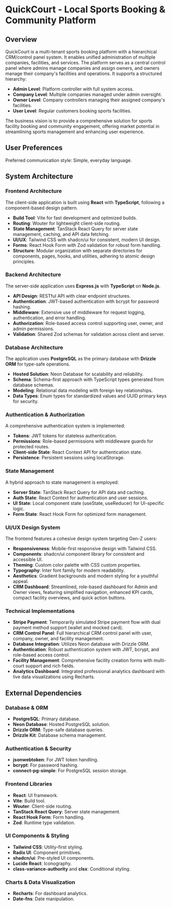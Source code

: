 # QuickCourt - Local Sports Booking & Community Platform

## Overview
QuickCourt is a multi-tenant sports booking platform with a hierarchical CRM/control panel system. It enables unified administration of multiple companies, facilities, and services. The platform serves as a central control panel where admins manage companies and assign owners, and owners manage their company's facilities and operations. It supports a structured hierarchy:
- **Admin Level**: Platform controller with full system access.
- **Company Level**: Multiple companies managed under admin oversight.
- **Owner Level**: Company controllers managing their assigned company's facilities.
- **User Level**: Regular customers booking sports facilities.

The business vision is to provide a comprehensive solution for sports facility booking and community engagement, offering market potential in streamlining sports management and enhancing user experience.

## User Preferences
Preferred communication style: Simple, everyday language.

## System Architecture

### Frontend Architecture
The client-side application is built using **React** with **TypeScript**, following a component-based design pattern.
- **Build Tool**: Vite for fast development and optimized builds.
- **Routing**: Wouter for lightweight client-side routing.
- **State Management**: TanStack React Query for server state management, caching, and API data fetching.
- **UI/UX**: Tailwind CSS with shadcn/ui for consistent, modern UI design.
- **Forms**: React Hook Form with Zod validation for robust form handling.
- **Structure**: Modular organization with separate directories for components, pages, hooks, and utilities, adhering to atomic design principles.

### Backend Architecture
The server-side application uses **Express.js** with **TypeScript** on **Node.js**.
- **API Design**: RESTful API with clear endpoint structures.
- **Authentication**: JWT-based authentication with bcrypt for password hashing.
- **Middleware**: Extensive use of middleware for request logging, authentication, and error handling.
- **Authorization**: Role-based access control supporting user, owner, and admin permissions.
- **Validation**: Shared Zod schemas for validation across client and server.

### Database Architecture
The application uses **PostgreSQL** as the primary database with **Drizzle ORM** for type-safe operations.
- **Hosted Solution**: Neon Database for scalability and reliability.
- **Schema**: Schema-first approach with TypeScript types generated from database schemas.
- **Modeling**: Relational data modeling with foreign key relationships.
- **Data Types**: Enum types for standardized values and UUID primary keys for security.

### Authentication & Authorization
A comprehensive authentication system is implemented:
- **Tokens**: JWT tokens for stateless authentication.
- **Permissions**: Role-based permissions with middleware guards for protected routes.
- **Client-side State**: React Context API for authentication state.
- **Persistence**: Persistent sessions using localStorage.

### State Management
A hybrid approach to state management is employed:
- **Server State**: TanStack React Query for API data and caching.
- **Auth State**: React Context for authentication and user sessions.
- **UI State**: Local component state (useState, useReducer) for UI-specific logic.
- **Form State**: React Hook Form for optimized form management.

### UI/UX Design System
The frontend features a cohesive design system targeting Gen-Z users:
- **Responsiveness**: Mobile-first responsive design with Tailwind CSS.
- **Components**: shadcn/ui component library for consistent and accessible UI.
- **Theming**: Custom color palette with CSS custom properties.
- **Typography**: Inter font family for modern readability.
- **Aesthetics**: Gradient backgrounds and modern styling for a youthful appeal.
- **CRM Dashboard**: Streamlined, role-based dashboard for Admin and Owner views, featuring simplified navigation, enhanced KPI cards, compact facility overviews, and quick action buttons.

### Technical Implementations
- **Stripe Payment**: Temporarily simulated Stripe payment flow with dual payment method support (wallet and mocked card).
- **CRM Control Panel**: Full hierarchical CRM control panel with user, company, owner, and facility management.
- **Database Integration**: Utilizes Neon database with Drizzle ORM.
- **Authentication**: Robust authentication system with JWT, bcrypt, and role-based access control.
- **Facility Management**: Comprehensive facility creation forms with multi-court support and rich fields.
- **Analytics Dashboard**: Integrated professional analytics dashboard with live data visualizations using Recharts.

## External Dependencies

### Database & ORM
- **PostgreSQL**: Primary database.
- **Neon Database**: Hosted PostgreSQL solution.
- **Drizzle ORM**: Type-safe database queries.
- **Drizzle Kit**: Database schema management.

### Authentication & Security
- **jsonwebtoken**: For JWT token handling.
- **bcrypt**: For password hashing.
- **connect-pg-simple**: For PostgreSQL session storage.

### Frontend Libraries
- **React**: UI framework.
- **Vite**: Build tool.
- **Wouter**: Client-side routing.
- **TanStack React Query**: Server state management.
- **React Hook Form**: Form handling.
- **Zod**: Runtime type validation.

### UI Components & Styling
- **Tailwind CSS**: Utility-first styling.
- **Radix UI**: Component primitives.
- **shadcn/ui**: Pre-styled UI components.
- **Lucide React**: Iconography.
- **class-variance-authority** and **clsx**: Conditional styling.

### Charts & Data Visualization
- **Recharts**: For dashboard analytics.
- **Date-fns**: Date manipulation.